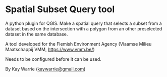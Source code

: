 Spatial Subset Query tool
====

A python plugin for QGIS.
Make a spatial query that selects a subset from a dataset based on the intersection with a polygon from an other preselected dataset in the same database.

A tool developed for the Flemish Environment Agency (Vlaamse Milieu Maatschappij VMM, https://www.vmm.be/)

Needs to be configured before it can be used.

By Kay Warrie (kaywarrie@gmail.com)
